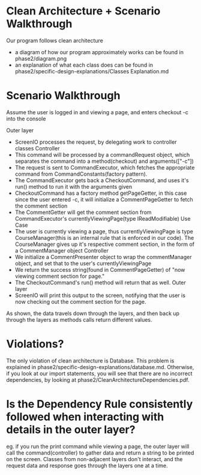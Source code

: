 # Clean Architecture + Scenario Walkthrough

Our program follows clean architecture

- a diagram of how our program approximately works can be found in phase2/diagram.png
- an explanation of what each class does can be found in phase2/specific-design-explanations/Classes Explanation.md

# Scenario Walkthrough

Assume the user is logged in and viewing a page, and enters checkout -c into the console

Outer layer
- ScreenIO processes the request, by delegating work to controller classes
Controller
- This command will be processed by a commandRequest object, which separates the command into a method(checkout) and arguments(["-c"])
- The request is sent to CommandExecutor, which fetches the appropriate command from CommandConstants(factory pattern).
- The CommandExecutor gets back a CheckoutCommand, and uses it's run() method to run it with the arguments given
- CheckoutCommand has a factory method getPageGetter, in this case since the user entered -c, it will initialize a CommentPageGetter to fetch the comment section
- The CommentGetter will get the comment section from CommandExecutor's currentlyViewingPage(type IReadModifiable)
Use Case
- The user is currently viewing a page, thus currentlyViewingPage is type CourseManager(this is an internal rule that is enforced in our code). The CourseManager gives up
it's respective comment section, in the form of a CommentManager object
Controller
- We initialize a CommentPresenter object to wrap the commentManager object, and set that to the user's currentlyViewingPage
- We return the success string(found in CommentPageGetter) of "now viewing comment section for page."
- The CheckoutCommand's run() method will return that as well.
Outer layer
- ScreenIO will print this output to the screen, notifying that the user is now checking out the comment section for the page.

As shown, the data travels down through the layers, and then back up through the layers as methods calls return different values.

# Violations?

The only violation of clean architecture is Database. This problem is explained in phase2/specific-design-explanations/database.md.
Otherwise, if you look at our import statements, you will see that there are no incorrect dependencies, by looking at phase2/CleanArchitectureDependencies.pdf.

# Is the Dependency Rule consistently followed when interacting with details in the outer layer?

eg. if you run the print command while viewing a page, the outer layer will call the command(controller) to gather data and return a string to be printed on the screen. Classes
from non-adjacent layers don't interact, and the request data and response goes through the layers one at a time.

